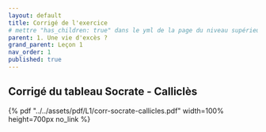 ```yaml
---
layout: default
title: Corrigé de l'exercice
# mettre "has_children: true" dans le yml de la page du niveau supérieur
parent: 1. Une vie d'excès ?
grand_parent: Leçon 1
nav_order: 1
published: true
---
```

## Corrigé du tableau Socrate - Calliclès

{% pdf "../../assets/pdf/L1/corr-socrate-callicles.pdf" width=100% height=700px no_link %}